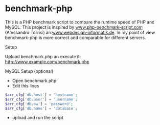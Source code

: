 benchmark-php
=============

This is a PHP benchmark script to compare the runtime speed of PHP and MySQL. This project is inspired by www.php-benchmark-script.com (Alessandro Torrisi) an www.webdesign-informatik.de. In my point of view benchmark-php is more correct and comparable for different servers.

Setup

Upload benchmark.php an execute it:<br>
http://www.example.com/benchmark.php


MySQL Setup (optional)

- Open benchmark.php
- Edit this lines

```php
$arr_cfg['db.host'] = 'hostname';
$arr_cfg['db.user'] = 'username';
$arr_cfg['db.pw'] = 'password';
$arr_cfg['db.name'] = 'database';
```

- upload and run the script
